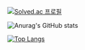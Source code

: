 [![Solved.ac
프로필](http://mazassumnida.wtf/api/v2/generate_badge?boj={tjgus5569})](https://solved.ac/{tjgus5569})

![Anurag's GitHub stats](https://github-readme-stats.vercel.app/api?username=anuraghazra&show_icons=true&theme=tokyonight)

[![Top Langs](https://github-readme-stats.vercel.app/api/top-langs/?username=Deep-of-Machine&layout=compact&theme=tokyonight)](https://github.com/anuraghazra/github-readme-stats)
